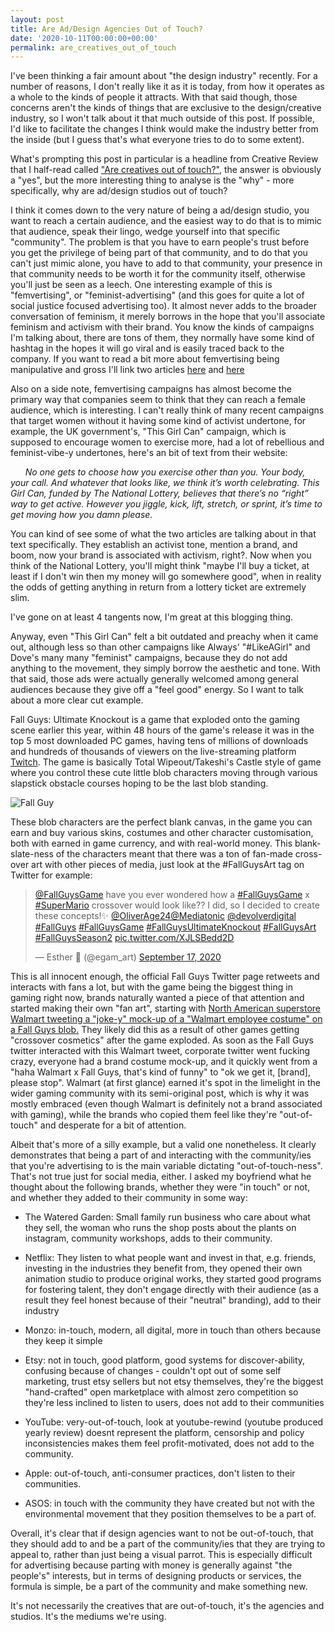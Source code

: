 ```yaml
---
layout: post
title: Are Ad/Design Agencies Out of Touch?
date: '2020-10-11T00:00:00+00:00'
permalink: are_creatives_out_of_touch
---
```

I've been thinking a fair amount about "the design industry" recently. For a number of reasons, I don't really like it as it is today, from how it operates as a whole to the kinds of people it attracts. With that said though, those concerns aren't the kinds of things that are exclusive to the design/creative industry, so I won't talk about it that much outside of this post. If possible, I'd like to facilitate the changes I think would make the industry better from the inside (but I guess that's what everyone tries to do to some extent). 

What's prompting this post in particular is a headline from Creative Review that I half-read called ["Are creatives out of touch?"](https://www.creativereview.co.uk/advertising-design-creatives-out-of-touch/), the answer is obviously a "yes", but the more interesting thing to analyse is the "why" - more specifically, why are ad/design studios out of touch?

I think it comes down to the very nature of being a ad/design studio, you want to reach a certain audience, and the easiest way to do that is to mimic that audience, speak their lingo, wedge yourself into that specific "community". The problem is that you have to earn people's trust before you get the privilege of being part of that community, and to do that you can't just mimic alone, you have to add to that community, your presence in that community needs to be worth it for the community itself, otherwise you'll just be seen as a leech. One interesting example of this is "femvertising", or "feminist-advertising" (and this goes for quite a lot of social justice focused advertising too). It almost never adds to the broader conversation of feminism, it merely borrows in the hope that you'll associate feminism and activism with their brand. You know the kinds of campaigns I'm talking about, there are tons of them, they normally have some kind of hashtag in the hopes it will go viral and is easily traced back to the company. If you want to read a bit more about femvertising being manipulative and gross I'll link two articles [here](https://thenextweb.com/opinion/2018/12/19/femvertising-does-nothing-for-feminism/) and [here](https://www.theguardian.com/lifeandstyle/2015/oct/12/femvertising-branded-feminism)

Also on a side note, femvertising campaigns has almost become the primary way that companies seem to think that they can reach a female audience, which is interesting. I can't really think of many recent campaigns that target women without it having some kind of activist undertone, for example, the UK government's, "This Girl Can" campaign, which is supposed to encourage women to exercise more, had a lot of rebellious and feminist-vibe-y undertones, here's an bit of text from their website:

&nbsp;&nbsp;&nbsp;&nbsp;&nbsp;&nbsp;*No one gets to choose how you exercise other than you. Your body, your call. And whatever that looks like, we think it’s worth celebrating. This Girl Can, funded by The National Lottery, believes that there’s no “right” way to get active. However you jiggle, kick, lift, stretch, or sprint, it’s time to get moving how you damn please.*

You can kind of see some of what the two articles are talking about in that text specifically. They establish an activist tone, mention a brand, and boom, now your brand is associated with activism, right?. Now when you think of the National Lottery, you'll might think "maybe I'll buy a ticket, at least if I don't win then my money will go somewhere good", when in reality the odds of getting anything in return from a lottery ticket are extremely slim. 

I've gone on at least 4 tangents now, I'm great at this blogging thing.

Anyway, even "This Girl Can" felt a bit outdated and preachy when it came out, although less so than other campaigns like Always' "#LikeAGirl" and Dove's many many "feminist" campaigns, because they do not add anything to the movement, they simply borrow the aesthetic and tone. With that said, those ads were actually generally welcomed among general audiences because they give off a "feel good" energy. So I want to talk about a more clear cut example. 

Fall Guys: Ultimate Knockout is a game that exploded onto the gaming scene earlier this year, within 48 hours of the game's release it was in the top 5 most downloaded PC games, having tens of millions of downloads and hundreds of thousands of viewers on the live-streaming platform [Twitch](http://twitch.tv). The game is basically Total Wipeout/Takeshi's Castle style of game where you control these cute little blob characters moving through various slapstick obstacle courses hoping to be the last blob standing. 

![Fall Guy](https://external-content.duckduckgo.com/iu/?u=https%3A%2F%2Fi.ytimg.com%2Fvi%2F3Qy_FFMC6io%2Fmaxresdefault.jpg&f=1&nofb=1)

These blob characters are the perfect blank canvas, in the game you can earn and buy various skins, costumes and other character customisation, both with earned in game currency, and with real-world money. This blank-slate-ness of the characters meant that there was a ton of fan-made cross-over art with other pieces of media, just look at the #FallGuysArt tag on Twitter for example:

<blockquote class="twitter-tweet" data-theme="dark"><p lang="en" dir="ltr"><a href="https://twitter.com/FallGuysGame?ref_src=twsrc%5Etfw">@FallGuysGame</a> have you ever wondered how a <a href="https://twitter.com/hashtag/FallGuysGame?src=hash&amp;ref_src=twsrc%5Etfw">#FallGuysGame</a> x <a href="https://twitter.com/hashtag/SuperMario?src=hash&amp;ref_src=twsrc%5Etfw">#SuperMario</a> crossover would look like?? I did, so I decided to create these concepts!✨ <a href="https://twitter.com/OliverAge24?ref_src=twsrc%5Etfw">@OliverAge24</a><a href="https://twitter.com/Mediatonic?ref_src=twsrc%5Etfw">@Mediatonic</a> <a href="https://twitter.com/devolverdigital?ref_src=twsrc%5Etfw">@devolverdigital</a> <a href="https://twitter.com/hashtag/FallGuys?src=hash&amp;ref_src=twsrc%5Etfw">#FallGuys</a> <a href="https://twitter.com/hashtag/FallGuysGame?src=hash&amp;ref_src=twsrc%5Etfw">#FallGuysGame</a> <a href="https://twitter.com/hashtag/FallGuysUltimateKnockout?src=hash&amp;ref_src=twsrc%5Etfw">#FallGuysUltimateKnockout</a> <a href="https://twitter.com/hashtag/FallGuysArt?src=hash&amp;ref_src=twsrc%5Etfw">#FallGuysArt</a> <a href="https://twitter.com/hashtag/FallGuysSeason2?src=hash&amp;ref_src=twsrc%5Etfw">#FallGuysSeason2</a> <a href="https://t.co/XJLSBedd2D">pic.twitter.com/XJLSBedd2D</a></p>&mdash; Esther 🎃 (@egam_art) <a href="https://twitter.com/egam_art/status/1306644678360604674?ref_src=twsrc%5Etfw">September 17, 2020</a></blockquote> <script async src="https://platform.twitter.com/widgets.js" charset="utf-8"></script> 

This is all innocent enough, the official Fall Guys Twitter page retweets and interacts with fans a lot, but with the game being the biggest thing in gaming right now, brands naturally wanted a piece of that attention and started making their own "fan art", starting with [North American superstore Walmart tweeting a "joke-y" mock-up of a "Walmart employee costume" on a Fall Guys blob.](https://twitter.com/WalmartCAGaming/status/1291404319636561920) They likely did this as a result of other games getting "crossover cosmetics" after the game exploded. As soon as the Fall Guys twitter interacted with this Walmart tweet, corporate twitter went fucking crazy, everyone had a brand costume mock-up, and it quickly went from a "haha Walmart x Fall Guys, that's kind of funny" to "ok we get it, [brand], please stop". Walmart (at first glance) earned it's spot in the limelight in the wider gaming community with its semi-original post, which is why it was mostly embraced (even though Walmart is definitely not a brand associated with gaming), while the brands who copied them feel like they're "out-of-touch" and desperate for a bit of attention. 

Albeit that's more of a silly example, but a valid one nonetheless. It clearly demonstrates that being a part of and interacting with the community/ies that you're advertising to is the main variable dictating "out-of-touch-ness". That's not true just for social media, either. I asked my boyfriend what he thought about the following brands, whether they were "in touch" or not, and whether they added to their community in some way:

* The Watered Garden: Small family run business who care about what they sell, the woman who runs the shop posts about the plants on instagram, community workshops, adds to their community. 

* Netflix: They listen to what people want and invest in that, e.g. friends, investing in the industries they benefit from, they opened their own animation studio to produce original works, they started good programs for fostering talent, they don't engage directly with their audience (as a result they feel honest because of their "neutral" branding), add to their industry

* Monzo: in-touch, modern, all digital, more in touch than others because they keep it simple

* Etsy: not in touch, good platform, good systems for discover-ability, confusing because of changes - couldn't opt out of some self marketing, trust etsy sellers but not etsy themselves, they're the biggest "hand-crafted" open marketplace with almost zero competition so they're less inclined to listen to users, does not add to their communities

* YouTube: very-out-of-touch, look at youtube-rewind (youtube produced yearly review) doesnt represent the platform, censorship and policy inconsistencies makes them feel profit-motivated, does not add to the community. 

* Apple: out-of-touch, anti-consumer practices, don't listen to their communities. 

* ASOS: in touch with the community they have created but not with the environmental movement that they position themselves to be a part of. 

Overall, it's clear that if design agencies want to not be out-of-touch, that they should add to and be a part of the community/ies that they are trying to appeal to, rather than just being a visual parrot. This is especially difficult for advertising because parting with money is generally against "the people's" interests, but in terms of designing products or services, the formula is simple, be a part of the community and make something new. 

It's not necessarily the creatives that are out-of-touch, it's the agencies and studios. It's the mediums we're using. 